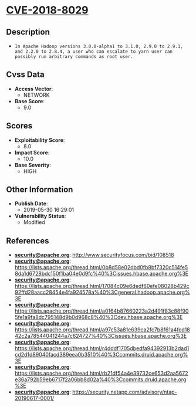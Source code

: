 
# [CVE-2018-8029](https://cve.mitre.org/cgi-bin/cvename.cgi?name=CVE-2018-8029)

## Description

- `In Apache Hadoop versions 3.0.0-alpha1 to 3.1.0, 2.9.0 to 2.9.1, and 2.2.0 to 2.8.4, a user who can escalate to yarn user can possibly run arbitrary commands as root user.`

## Cvss Data

- **Access Vector**:
  - NETWORK
- **Base Score**:
  - 9.0

## Scores

- **Exploitability Score**:
  - 8.0
- **Impact Score**:
  - 10.0
- **Base Severity**:
  - HIGH

## Other Information

- **Publish Date**:
  - 2019-05-30 16:29:01
- **Vulnerability Status**:
  - Modified

## References

- **security@apache.org**: http://www.securityfocus.com/bid/108518
- **security@apache.org**: https://lists.apache.org/thread.html/0b8d58e02dbd0fb8bf7320c514fe58da1d6728bdc150f1ba04e0d9fc%40%3Cissues.hbase.apache.org%3E
- **security@apache.org**: https://lists.apache.org/thread.html/17084c09e6dedf60efe08028b429c92ffd28aacc28454e4fa924578a%40%3Cgeneral.hadoop.apache.org%3E
- **security@apache.org**: https://lists.apache.org/thread.html/a0164b87660223a2d491f83c88f905fe1a9fa8dc795148d9b0d968c8%40%3Cdev.hbase.apache.org%3E
- **security@apache.org**: https://lists.apache.org/thread.html/a97c53a81e639ca2fc7b8f61a4fcd1842c2a78544041244a7c624727%40%3Cissues.hbase.apache.org%3E
- **security@apache.org**: https://lists.apache.org/thread.html/r4dddf1705dbedfa94392913b2dad1cd2d1d89040facd389eea0b3510%40%3Ccommits.druid.apache.org%3E
- **security@apache.org**: https://lists.apache.org/thread.html/rb21df54a4e39732ce653d2aa5672e36a792b59eb6717f2a06bb8d02a%40%3Ccommits.druid.apache.org%3E
- **security@apache.org**: https://security.netapp.com/advisory/ntap-20190617-0001/
